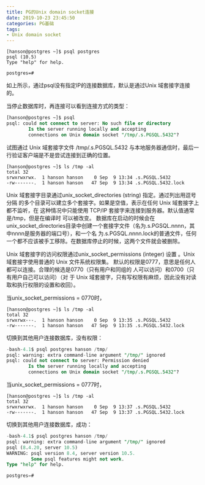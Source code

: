 ```yaml
---
title: PG的Unix domain socket连接
date: 2019-10-23 23:45:50
categories: PG基础
tags: 
- Unix domain socket
---
```



```
[hanson@postgres ~]$ psql postgres
psql (10.5)
Type "help" for help.

postgres=#
```
如上所示，通过psql没有指定IP的连接数据库，默认是通过Unix 域套接字连接的。

当停止数据库时，再连接可以看到连接方式的类型：
```SQL
[hanson@postgres ~]$ psql
psql: could not connect to server: No such file or directory
        Is the server running locally and accepting
        connections on Unix domain socket "/tmp/.s.PGSQL.5432"?
```

试图通过 Unix 域套接字文件 /tmp/.s.PGSQL.5432 与本地服务器通信时，最后一行验证客户端是不是尝试连接到正确的位置。


```
[hanson@postgres ~]$ ls /tmp -al
total 32
srwxrwxrwx.  1 hanson hanson    0 Sep  9 13:34 .s.PGSQL.5432
-rw-------.  1 hanson hanson   47 Sep  9 13:34 .s.PGSQL.5432.lock
```

Unix 域套接字目录通过unix_socket_directories (string)
指定。通过列出用逗号分隔
的多个目录可以建立多个套接字。如果是空值，表示在任何 Unix 域套接字上都不监听，在
这种情况中只能使用 TCP/IP 套接字来连接到服务器。默认值通常是/tmp，但是在编译时
可以被改变。
数据库在启动的时候会在unix_socket_directories目录中创建一个套接字文件（名为.s.PGSQL.nnnn，其中nnnn是服务器的端口号），和一个名
为.s.PGSQL.nnnn.lock的普通文件，任何
一个都不应该被手工移除。在数据库停止的时候，这两个文件就会被删除。

Unix 域套接字的访问权限通过unix_socket_permissions (integer)
设置 。Unix 域套接字使用普通的 Unix 文件系统权限集。
默认的权限是0777，意思是任何人都可以连接。合理的候选是0770（只有用户和同组的
人可以访问）和0700（只有用户自己可以访问）（对
于 Unix 域套接字，只有写权限有麻烦，因此没有对读取和执行权限的设置和收回）。

当unix_socket_permissions = 0770时，
```
[hanson@postgres ~]$ ls /tmp -al
total 32
srwxrwx---.  1 hanson hanson    0 Sep  9 13:35 .s.PGSQL.5432
-rw-------.  1 hanson hanson   47 Sep  9 13:35 .s.PGSQL.5432.lock
```
切换到其他用户连接数据库，没有权限：

```SQL
-bash-4.1$ psql postgres hanson /tmp/
psql: warning: extra command-line argument "/tmp/" ignored
psql: could not connect to server: Permission denied
        Is the server running locally and accepting
        connections on Unix domain socket "/tmp/.s.PGSQL.5432"?

```

当unix_socket_permissions = 0777时，
```
[hanson@postgres ~]$ ls /tmp -al
total 32
srwxrwxrwx.  1 hanson hanson    0 Sep  9 13:37 .s.PGSQL.5432
-rw-------.  1 hanson hanson   47 Sep  9 13:37 .s.PGSQL.5432.lock
```

切换到其他用户连接数据库，成功：


```SQL
-bash-4.1$ psql postgres hanson /tmp/
psql: warning: extra command-line argument "/tmp/" ignored
psql (8.4.20, server 10.5)
WARNING: psql version 8.4, server version 10.5.
         Some psql features might not work.
Type "help" for help.

postgres=# 
```
